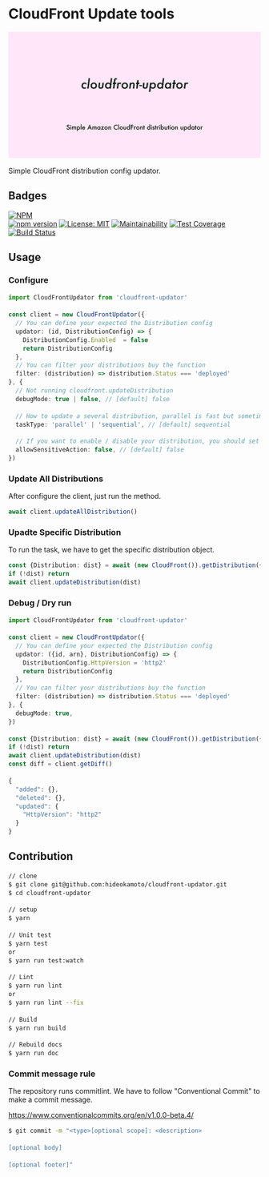 # CloudFront Update tools
![image](./ogp_light.png)

Simple CloudFront distribution config updator.

## Badges

[![NPM](https://nodei.co/npm/cloudfront-updator.png?downloads=true&downloadRank=true&stars=true)](https://nodei.co/npm/cloudfront-updator/)  
[![npm version](https://badge.fury.io/js/cloudfront-updator.svg)](https://badge.fury.io/js/cloudfront-updator)
[![License: MIT](https://img.shields.io/badge/License-MIT-yellow.svg)](https://opensource.org/licenses/MIT)
[![Maintainability](https://api.codeclimate.com/v1/badges/c17851759423ce151b9e/maintainability)](https://codeclimate.com/github/hideokamoto/cloudfront-updator/maintainability)
[![Test Coverage](https://api.codeclimate.com/v1/badges/c17851759423ce151b9e/test_coverage)](https://codeclimate.com/github/hideokamoto/cloudfront-updator/test_coverage)
[![Build Status](https://travis-ci.org/hideokamoto/cloudfront-updator.svg?branch=master)](https://travis-ci.org/hideokamoto/cloudfront-updator)

## Usage

### Configure

```typescript
import CloudFrontUpdator from 'cloudfront-updator'

const client = new CloudFrontUpdator({
  // You can define your expected the Distribution config
  updator: (id, DistributionConfig) => {
    DistributionConfig.Enabled  = false
    return DistributionConfig
  },
  // You can filter your distributions buy the function
  filter: (distribution) => distribution.Status === 'deployed'
}, {
  // Not running cloudfront.updateDistribution
  debugMode: true | false, // [default] false

  // How to update a several distribution, parallel is fast but sometime the AWS API will be throttle
  taskType: 'parallel' | 'sequential', // [default] sequential

  // If you want to enable / disable your distribution, you should set true
  allowSensitiveAction: false, // [default] false
})
```

### Update All Distributions
After configure the client, just run the method.

```typescript
await client.updateAllDistribution()
```

### Upadte Specific Distribution
To run the task, we have to get the specific distribution object.

```typescript
const {Distribution: dist} = await (new CloudFront()).getDistribution({Id: 'EXXXXXX'}).promise()
if (!dist) return
await client.updateDistribution(dist)
```

### Debug / Dry run

```typescript
import CloudFrontUpdator from 'cloudfront-updator'

const client = new CloudFrontUpdator({
  // You can define your expected the Distribution config
  updator: ({id, arn}, DistributionConfig) => {
    DistributionConfig.HttpVersion = 'http2'
    return DistributionConfig
  },
  // You can filter your distributions buy the function
  filter: (distribution) => distribution.Status === 'deployed'
}, {
  debugMode: true,
})

const {Distribution: dist} = await (new CloudFront()).getDistribution({Id: 'EXXXXXX'}).promise()
if (!dist) return
await client.updateDistribution(dist)
const diff = client.getDiff()

{
  "added": {},
  "deleted": {},
  "updated": {
    "HttpVersion": "http2"
  }
}

```

## Contribution

```bash
// clone
$ git clone git@github.com:hideokamoto/cloudfront-updator.git
$ cd cloudfront-updator

// setup
$ yarn

// Unit test
$ yarn test
or
$ yarn run test:watch

// Lint
$ yarn run lint
or
$ yarn run lint --fix

// Build
$ yarn run build

// Rebuild docs
$ yarn run doc
```

### Commit message rule

The repository runs commitlint.
We have to follow "Conventional Commit" to make a commit message.

https://www.conventionalcommits.org/en/v1.0.0-beta.4/

```bash
$ git commit -m "<type>[optional scope]: <description>

[optional body]

[optional footer]"
```
